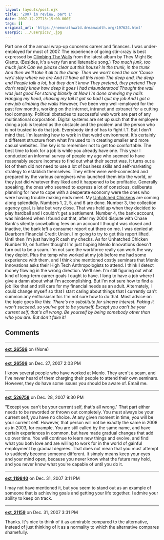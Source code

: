 ```yaml
---
layout: layouts/post.njk
title: '2007 in review, part 1'
date: 2007-12-27T13:15:00.000Z
tags: []
original_url: 'https://nemorathwald.dreamwidth.org/197624.html'
userpic: ../userpics/_.jpg
---
```

Part one of the annual wrap-up concerns career and finances. I was under-employed for most of 2007. The experience of going stir-crazy is best expressed by [Climbing The Walls](http://drop.io/ClimbingTheWalls/media#) from the latest album by They Might Be Giants. (Besides, it's a very fun and listenable song.) _Too much junk, too much junk Can we please clear out this house? In the trunk, in the trunk And then we'll take it all to the dump  Then we won't need the car 'Cause we'll stay where we are And I'll have all this room The deep end, the deep end People talk a lot, but they don't know They pretend, they pretend They don't really know how deep it goes I had misunderstood Thought the wall was just good For staring blankly at Now I'm done chewing my nails Hanging my head, chasing my tail It got so bad I quit my job And I got a new job climbing the walls_ However, I've been very well-employed for the past few months, working on the internet, intranet and extranet for a cutting tool company. Political obstacles to successful web work are part of any multinational corporation. Digital systems are set up such that the employee doing a job is treated as the obstacle and the problem and the person who is not trusted to do that job. Everybody kind of has to fight I.T. But I don't mind that. I'm learning how to work in that weird environment. It's certainly a different structure from what I'm used to in creating smaller and more casual websites. The key is to remember not to get too comfortable. The best time to look for a job is while you already have one. This year I conducted an informal survey of people my age who seemed to have reasonably secure incomes to find out what their secret was. It turns out a lot of them did not need to use a lot of business skills and self-marketing strategy to establish themselves. They either were well-connected and prepared by the various caregivers who launched them into the world, or they just did whatever they liked and it happened to be profitable. Generally speaking, the ones who seemed to express a lot of conscious, deliberate planning for how to cope with a desperate economy were the ones who were having trouble making ends meet. My [Unhatched Chickens](http://matt-arnold.livejournal.com/193286.html) are coming along splendidly. Numbers 1, 2, 5, and 6 are done. Number 3, the collection agency goal, is late but very close. That was held up when they decided to play hardball and I couldn't get a settlement. Number 4, the bank account, was hindered when I found out that, after my 2004 dispute with Chase Bank's silently snowballing fees on an account I thought was closed and inactive, the bank left a consumer report out there on me. I was denied at Dearborn Financial Credit Union. I'm going to try to get this report lifted. Until then I'm just having R cash my checks. As for Unhatched Chicken Number 10, on further thought I'm just hoping Menlo Innovations doesn't turn out to be a scam. I'm not sure the workforce really can work the way they depict. Plus the temp who worked at my job before me had some experience with them, and I think she mentioned costly seminars that Menlo Innovations asks their High Tech Anthropologists to attend. I think I detect money flowing in the wrong direction. We'll see. I'm still figuring out what kind of long-term career goals I ought to have. I long to have a job where I give a damn about what I'm accomplishing. But I'm not sure how to find a job like that and still care for my financial needs as an adult. Alternately, I could change myself so that I start caring about things that I currently can't summon any enthusiasm for. I'm not sure how to do that. Most advice on the topic goes like this: _There's no substitute for sincere interest. Faking it won't succeed, so you've got to be yourself. Except you can't be your current self, that's all wrong. Be yourself by being somebody other than who you are. But don't fake it!_

## Comments

---

**[ext_26596](https://www.dreamwidth.org/users/ext_26596)** on (None)



---

**[ext_26596](https://www.dreamwidth.org/users/ext_26596)** on Dec. 27, 2007 2:03 PM

I know several people who have worked at Menlo. They aren't a scam, and I've never heard of them charging their people to attend their own seminars. However, they do have some issues you should be aware of. Email me.

---

**[ext_526758](https://www.dreamwidth.org/users/ext_526758)** on Dec. 28, 2007 9:30 PM

"Except you can't be your current self, that's all wrong." That part either needs to be reworded or thrown out completely. You must always be your current self, you have no choice. At any given moment in time, you will be your current self. However, that person will not be exactly the same in 2008 as in 2003, for example. You are still called by the same name, and have certain experiences in common, but have made gradual changes that add up over time. You will continue to learn new things and evolve, and find what you both love and are willing to work for in the world of gainful employment by gradual degrees. That does not mean that you must attempt to suddenly become someone different. It simply means keep your eyes and your mind open, because you never know what the future may hold, and you never know what you're capable of until you do it.

---

**[ext_119840](https://www.dreamwidth.org/users/ext_119840)** on Dec. 31, 2007 3:11 PM

I may not have mentioned it, but you seem to stand out as an example of someone that is achieving goals and getting your life together. I admire your ability to keep on track.

---

**[ext_21159](https://www.dreamwidth.org/users/ext_21159)** on Dec. 31, 2007 3:31 PM

Thanks. It's nice to think of it as admirable compared to the alternative, instead of just thinking of it as a normality to which the alternative compares shamefully.
